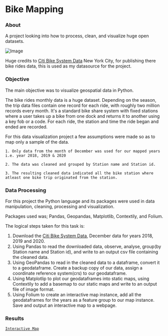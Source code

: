 # Bike Mapping


### About
A  project looking into how to process, clean, and visualize huge open datasets.

![Image](https://drive.google.com/uc?export=view&id=12RrVqvfGr7JIgHuept4swzHCWKOchnHF)
 
Huge credits to [Citi Bike System Data](https://ride.citibikenyc.com/system-data) New York City, for publishing there bike rides data, this is used as my datasource for the project.

### Objective

The main objective was to visualize geospatial data in Python.

The bike rides monthly data is a huge dataset. Depending on the season, the trip data files contain one record for each ride, with roughly two million records every month. It's a standard bike share system with fixed stations where a user takes up a bike from one dock and returns it to another using a key fob or a code. For each ride, the station and time the ride began and ended are recorded.

For this data visualization project a few assumptions were made so as to map only a sample of the data.

    1. Only data from the month of December was used for our mapped years i.e. year 2018, 2019 & 2020
    
    2. The data was cleaned and grouped by Station name and Station id.
    
    3. The resulting cleaned data indicated all the bike station where atleast one bike trip originated from the station.


### Data Processing

For this project the Python language and its packages were used in data manipulation, cleaning, processing and visualization.

Packages used was; Pandas, Geopandas, Matplotlib, Contextily, and Folium.

The logical steps taken for this task is:
1. Download the [Citi Bike System Data](https://ride.citibikenyc.com/system-data), December data for years 2018, 2019 and 2020. 
2. Using Pandas to read the downloaded data, observe, analyse, group(by Station name and Station id), and write to an output csv file containing the cleaned data.
3. Using GeoPandas to read in the cleaned data to a dataframe, convert it to a geodataframe. Create a backup copy of our data, assign a coordinate reference system(crs) to our geodataframe.
4. Using Matplotlip to plot our geodataframes into static maps, using Contextily to add a basemap to our static maps and write to an output file of image format.
5. Using Folium to create an interactive map instance, add all the geodataframes for the years as a feature group to our map instance. Save and output an interactive map to a webpage.


### Results


[`Interactive Map`](https://tokoth.github.io/biketestpages/Covid_cases.html)





